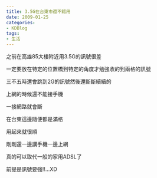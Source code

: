 ```yaml
---
title: 3.5G在台東市還不錯用
date: 2009-01-25
categories:
- KDBlog
tags:
- 生活
---
```

之前在高雄85大樓附近用3.5G的訊號很差

一定要放在特定的位置橋到特定的角度才勉強收的到兩格的訊號

三不五時還會跳到2G的訊號然後還斷斷續續的

上網的時候還不能接手機

一接網路就會斷

在台東這邊隨便都是滿格

用起來就很順

剛剛還一邊講手機一邊上網

真的可以取代一般的家用ADSL了

前提是訊號要強!!...XD

